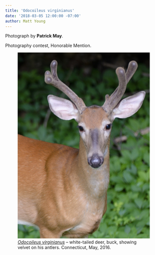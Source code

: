 ```yaml
---
title: 'Odocoileus virginianus'
date: '2018-03-05 12:00:00 -07:00'
author: Matt Young
---
```

Photograph by **Patrick May**.

Photography contest, Honorable Mention.
<figure>
<img src="/uploads/2018/May_buck-velvet.jpg" alt="Odocoileus virginianus"/>
<figcaption>
<a href="https://en.wikipedia.org/wiki/White-tailed_deer"><i>Odocoileus virginianus</i></a> &ndash; white-tailed deer, buck, showing velvet on his antlers. Connecticut, May, 2016.
</figcaption>
</figure>
